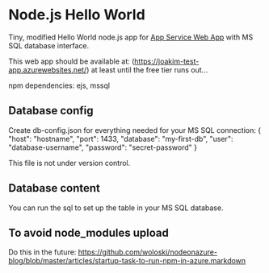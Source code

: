 # Node.js Hello World

Tiny, modified Hello World node.js app for [App Service Web App](https://docs.microsoft.com/azure/app-service-web) with MS SQL database interface.

This web app should be available at: (https://joakim-test-app.azurewebsites.net/) at least until the free tier runs out...

npm dependencies: ejs, mssql

## Database config
Create db-config.json for everything needed for your MS SQL connection:
{
  "host":       "hostname",
  "port":       1433,
  "database":   "my-first-db",
  "user":       "database-username",
  "password":   "secret-password"
}

This file is not under version control.

## Database content
You can run the sql to set up the table in your MS SQL database.

## To avoid node_modules upload
Do this in the future:
https://github.com/woloski/nodeonazure-blog/blob/master/articles/startup-task-to-run-npm-in-azure.markdown